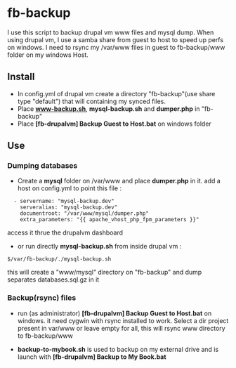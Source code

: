 # fb-backup
I use this script to backup drupal vm www files and mysql dump.
When using drupal vm, I use a samba share from guest to host to speed up perfs on windows. I need to rsync my /var/www files in guest to fb-backup/www folder on my windows Host.

## Install 
* In config.yml of drupal vm create a directory "fb-backup"(use share type "default")  that will containing my synced files.
* Place **www-backup.sh**, **mysql-backup.sh** and **dumper.php** in "fb-backup"
* Place **[fb-drupalvm] Backup Guest to Host.bat** on windows folder

## Use

### Dumping databases
* Create a **mysql** folder on /var/www and place **dumper.php** in it. add a host on config.yml to point this file :
```
  - servername: "mysql-backup.dev"
    serveralias: "mysql-backup.dev"
    documentroot: "/var/www/mysql/dumper.php"
    extra_parameters: "{{ apache_vhost_php_fpm_parameters }}"
```
access it thrue the drupalvm dashboard

* or run directly **mysql-backup.sh** from inside drupal vm :
```
$/var/fb-backup/./mysql-backup.sh
```
this will create a "www/mysql" directory on "fb-backup" and dump separates databases.sql.gz in it

### Backup(rsync) files
* run (as administrator) **[fb-drupalvm] Backup Guest to Host.bat** on windows. it need cygwin with rsync installed to work.
	Select a dir project present in var/www or leave empty for all,
	this will rsync www directory to fb-backup/www
	
* **backup-to-mybook.sh** is used to backup on my external drive
and is launch with **[fb-drupalvm] Backup to My Book.bat**


